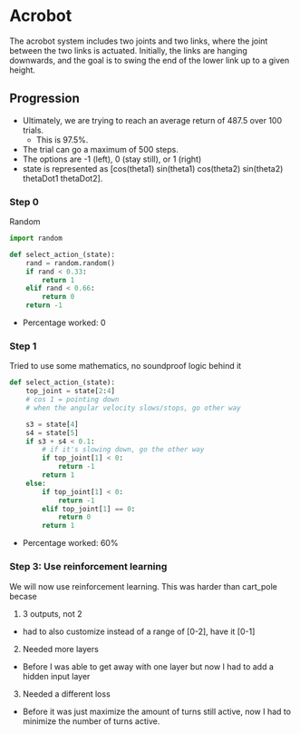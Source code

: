 # Acrobot

The acrobot system includes two joints and two links, where the joint between the two links is actuated. Initially, the links are hanging downwards, and the goal is to swing the end of the lower link up to a given height.

## Progression

+ Ultimately, we are trying to reach an average return of 487.5 over 100 trials.
    + This is 97.5%.
+ The trial can go a maximum of 500 steps.
+ The options are -1 (left), 0 (stay still), or 1 (right)
+ state is represented as  [cos(theta1) sin(theta1) cos(theta2) sin(theta2) thetaDot1 thetaDot2].


### Step 0
Random
```python
import random

def select_action_(state):
    rand = random.random()
    if rand < 0.33:
        return 1
    elif rand < 0.66:
        return 0
    return -1
```
+ Percentage worked: 0

### Step 1

Tried to use some mathematics, no soundproof logic behind it
```python
def select_action_(state):
    top_joint = state[2:4]
    # cos 1 = pointing down
    # when the angular velocity slows/stops, go other way

    s3 = state[4]
    s4 = state[5]
    if s3 + s4 < 0.1:
        # if it's slowing down, go the other way
        if top_joint[1] < 0:
            return -1
        return 1
    else:
        if top_joint[1] < 0:
            return -1
        elif top_joint[1] == 0:
            return 0
        return 1

```

+ Percentage worked: 60%

### Step 3: Use reinforcement learning

We will now use reinforcement learning. This was harder than cart_pole becase
1. 3 outputs, not 2
  + had to also customize instead of a range of [0-2], have it [0-1]
2. Needed more layers
  + Before I was able to get away with one layer but now I had to add a hidden input layer
3. Needed a different loss
  + Before it was just maximize the amount of turns still active, now I had to minimize the number of turns active.